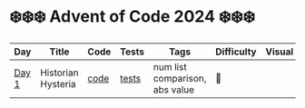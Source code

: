 # ❄️❄️❄️ Advent of Code 2024 ❄️❄️❄️

| Day                                          | Title              | Code                   | Tests                        | Tags                           | Difficulty | Visual |
|----------------------------------------------|--------------------|------------------------|------------------------------|--------------------------------|------------|--------|
| [Day 1](https://adventofcode.com/2024/day/1) | Historian Hysteria | [code](day01/day01.ts) | [tests](day01/day01.test.ts) | num list comparison, abs value | 🧊         |        |
